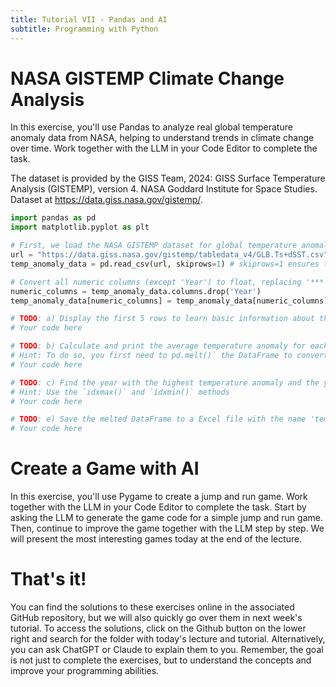 ```yaml
---
title: Tutorial VII - Pandas and AI
subtitle: Programming with Python
---
```



# NASA GISTEMP Climate Change Analysis

In this exercise, you'll use Pandas to analyze real global temperature anomaly data from NASA, helping to understand trends in climate change over time. Work together with the LLM in your Code Editor to complete the task.

The dataset is provided by the GISS Team, 2024: GISS Surface Temperature Analysis (GISTEMP), version 4. NASA Goddard Institute for Space Studies. Dataset at https://data.giss.nasa.gov/gistemp/.

``` python
import pandas as pd
import matplotlib.pyplot as plt

# First, we load the NASA GISTEMP dataset for global temperature anomalies.
url = "https://data.giss.nasa.gov/gistemp/tabledata_v4/GLB.Ts+dSST.csv"
temp_anomaly_data = pd.read_csv(url, skiprows=1) # skiprows=1 ensures that the first column is not read as a row index

# Convert all numeric columns (except 'Year') to float, replacing '***' with NaN
numeric_columns = temp_anomaly_data.columns.drop('Year')
temp_anomaly_data[numeric_columns] = temp_anomaly_data[numeric_columns].replace('***', float('nan')).astype(float)

# TODO: a) Display the first 5 rows to learn basic information about the DataFrame. For your work, you only need the 'Year' and and the data from all months. Drop the rest of the columns.
# Your code here

# TODO: b) Calculate and print the average temperature anomaly for each year.
# Hint: To do so, you first need to pd.melt()` the DataFrame to convert months to a single column.
# Your code here

# TODO: c) Find the year with the highest temperature anomaly and the year with the lowest.
# Hint: Use the `idxmax()` and `idxmin()` methods
# Your code here

# TODO: e) Save the melted DataFrame to a Excel file with the name 'temp_anomaly_data.xlsx' for next lecture.
# Your code here
```

# Create a Game with AI

In this exercise, you'll use Pygame to create a jump and run game. Work together with the LLM in your Code Editor to complete the task. Start by asking the LLM to generate the game code for a simple jump and run game. Then, continue to improve the game together with the LLM step by step. We will present the most interesting games today at the end of the lecture.

# That's it!

You can find the solutions to these exercises online in the associated GitHub repository, but we will also quickly go over them in next week's tutorial. To access the solutions, click on the Github button on the lower right and search for the folder with today's lecture and tutorial. Alternatively, you can ask ChatGPT or Claude to explain them to you. Remember, the goal is not just to complete the exercises, but to understand the concepts and improve your programming abilities.
